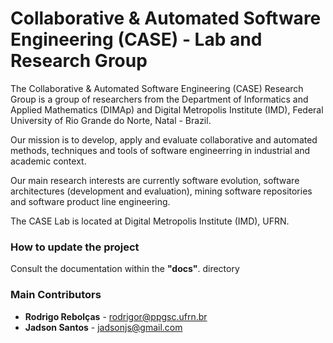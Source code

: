 # Collaborative & Automated Software Engineering (CASE) - Lab and Research Group

The Collaborative & Automated Software Engineering (CASE) Research Group is a group of researchers from the Department of Informatics and Applied Mathematics (DIMAp) and Digital Metropolis Institute (IMD), Federal University of Rio Grande do Norte, Natal - Brazil.

Our mission is to develop, apply and evaluate collaborative and automated methods, techniques and tools of software engineerring in industrial and academic context.

Our main research interests are currently software evolution, software architectures (development and evaluation), mining software repositories and software product line engineering.

The CASE Lab is located at Digital Metropolis Institute (IMD), UFRN.


### How to update the project

Consult the documentation within the  **"docs"**. directory


### Main Contributors

  * **Rodrigo Rebolças** - [rodrigor@ppgsc.ufrn.br](mailto:rodrigor@ppgsc.ufrn.br)
  * **Jadson Santos** - [jadsonjs@gmail.com](mailto:jadsonjs@gmail.com)
  